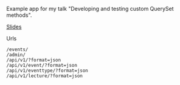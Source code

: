 Example app for my talk "Developing and testing custom QuerySet methods".

[Slides](https://speakerdeck.com/mynameis/developing-custom-queryset-methods)

Urls

    /events/
    /admin/
    /api/v1/?format=json
    /api/v1/event/?format=json
    /api/v1/eventtype/?format=json
    /api/v1/lecture/?format=json
